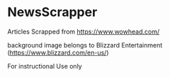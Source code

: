 # NewsScrapper
Articles Scrapped from https://www.wowhead.com/

background image belongs to Blizzard Entertainment (https://www.blizzard.com/en-us/)

For instructional Use only

